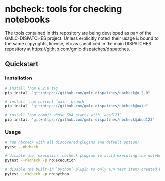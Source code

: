 # nbcheck: tools for checking notebooks

The tools contained in this repository are being developed as part of the GMLC-DISPATCHES project. Unless explicitly noted, their usage is bound to the same copyrights, license, etc as specificed in the main DISPATCHES repository at https://github.com/gmlc-dispatches/dispatches.

## Quickstart

### Installation

```sh
# install from 0.2.0 tag
pip install "git+https://github.com/gmlc-dispatches/nbcheck@0.2.0"

# install from current `main` branch
pip install "git+https://github.com/gmlc-dispatches/nbcheck@main"

# install from commit whose SHA starts with `abcd123`
pip install "git+https://github.com/gmlc-dispatches/nbcheck@abcd123"
```

### Usage

```sh
# run nbcheck with all discovered plugins and default options
pyest --nbcheck

# disable the `execution` nbcheck plugins to avoid executing the notebooks
pytest --nbcheck -p no:execution

# disable the built-in `python` plugin to only run test items created by nbcheck plugins
pytest --nbcheck -p no:python
```
